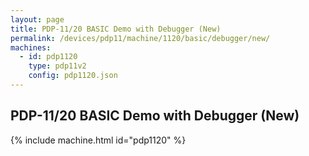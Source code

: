 ```yaml
---
layout: page
title: PDP-11/20 BASIC Demo with Debugger (New)
permalink: /devices/pdp11/machine/1120/basic/debugger/new/
machines:
  - id: pdp1120
    type: pdp11v2
    config: pdp1120.json
---
```


PDP-11/20 BASIC Demo with Debugger (New)
----------------------------------------

{% include machine.html id="pdp1120" %}
